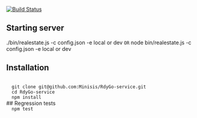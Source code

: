 [![Build Status](https://travis-ci.org/Minisis/RdyGo-service.svg?branch=master)](https://travis-ci.org/Minisis/RdyGo-service)

## Starting server
./bin/realestate.js -c config.json -e local or dev
<code>OR</code>
node bin/realestate.js -c config.json -e local or dev
## Installation
<code>
  git clone git@github.com:Minisis/RdyGo-service.git
  cd RdyGo-service
  npm install
</code>
## Regression tests
<code>
  npm test
</code>

